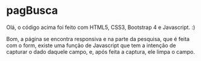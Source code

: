 # pagBusca
Olá, o código acima foi feito com HTML5, CSS3, Bootstrap 4 e Javascript. :)

Bom, a página se encontra responsiva e na parte da pesquisa, que é feita com o form,
existe uma função de Javascript que tem a intenção de capturar o dado daquele campo,
e, após feita a captura, ele limpa o campo.
